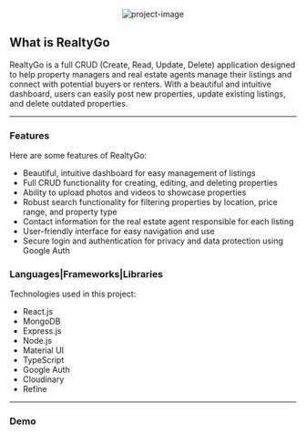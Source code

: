 <p align="center"><img src=https://i.imgur.com/LgxIS4d.png" alt="project-image"></p>

<h2>What is RealtyGo</h2>
<p>RealtyGo is a full CRUD (Create, Read, Update, Delete) application designed to help property managers and real estate agents manage their listings and connect with potential buyers or renters. With a beautiful and intuitive dashboard, users can easily post new properties, update existing listings, and delete outdated properties.</p>

<hr/>

<h3>Features</h3>

Here are some features of RealtyGo:

* Beautiful, intuitive dashboard for easy management of listings
* Full CRUD functionality for creating, editing, and deleting properties
* Ability to upload photos and videos to showcase properties
* Robust search functionality for filtering properties by location, price range, and property type
* Contact information for the real estate agent responsible for each listing
* User-friendly interface for easy navigation and use
* Secure login and authentication for privacy and data protection using Google Auth

<h3>Languages|Frameworks|Libraries</h3>

Technologies used in this project:

* React.js
* MongoDB
* Express.js
* Node.js
* Material UI
* TypeScript
* Google Auth
* Cloudinary
* Refine

<hr/>

<h3>Demo</h3>
